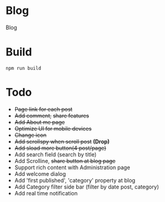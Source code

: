 ﻿# Blog
Blog

# Build 
`npm run build`

# Todo
- ~~Page link for each post~~
- ~~Add comment,~~ ~~share features~~
- ~~Add About me page~~
- ~~Optimize UI for mobile devices~~
- ~~Change icon~~
- ~~Add scrollspy when scroll post~~ **(Drop)**
- ~~Add sload more button(4 post/page)~~
- Add search field (search by title)
- Add Scrolline, ~~share button at blog page~~
- Support rich content with Administration page
- Add welcome dialog
- Add 'first published', 'category' property at blog
- Add Category filter side bar (filter by date post, category)
- Add real time notification

